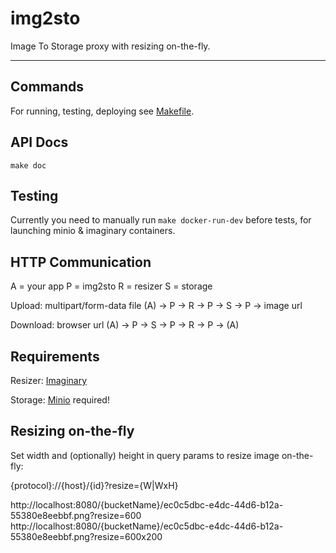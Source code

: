 # img2sto

Image To Storage proxy with resizing on-the-fly.

---

## Commands

For running, testing, deploying see [Makefile](./Makefile).


## API Docs

`make doc`


## Testing

Currently you need to manually run `make docker-run-dev` before tests,
for launching minio & imaginary containers.


## HTTP Communication

A = your app
P = img2sto
R = resizer
S = storage

Upload: multipart/form-data file (A) -> P -> R -> P -> S -> P -> image url

Download: browser url (A) -> P -> S -> P -> R -> P -> (A)


## Requirements

Resizer: [Imaginary](https://github.com/h2non/imaginary)

Storage: [Minio](https://github.com/minio/minio) required!


## Resizing on-the-fly

Set width and (optionally) height in query params to resize image on-the-fly:

{protocol}://{host}/{id}?resize={W|WxH}

http://localhost:8080/{bucketName}/ec0c5dbc-e4dc-44d6-b12a-55380e8eebbf.png?resize=600
http://localhost:8080/{bucketName}/ec0c5dbc-e4dc-44d6-b12a-55380e8eebbf.png?resize=600x200
